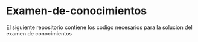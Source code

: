 # Examen-de-conocimientos
El siguiente repositorio contiene los codigo necesarios para la solucion del examen de conocimientos
